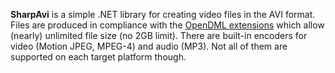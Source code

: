 ﻿**SharpAvi** is a simple .NET library for creating video files in the AVI format.
Files are produced in compliance with the [OpenDML extensions](http://www.jmcgowan.com/avitech.html#OpenDML) which allow (nearly) unlimited file size (no 2GB limit).
There are built-in encoders for video (Motion JPEG, MPEG-4) and audio (MP3). Not all of them are supported on each target platform though.